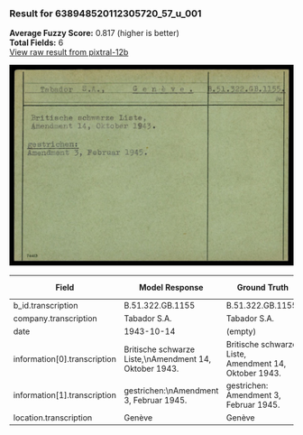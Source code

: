### Result for 638948520112305720_57_u_001
**Average Fuzzy Score:** 0.817 (higher is better)<br>
**Total Fields:** 6<br>
[View raw result from pixtral-12b](https://github.com/RISE-UNIBAS/humanities_data_benchmark/blob/main/results/2025-10-24/T0329/request_T0329_638948520112305720_57_u_001.json)

<img src="https://github.com/RISE-UNIBAS/humanities_data_benchmark/blob/main/benchmarks/blacklist/images/638948520112305720_57_u_001.jpg?raw=true" alt="638948520112305720_57_u_001" width="600px">

| Field | Model Response | Ground Truth | Fuzzy Score | Match |
|-------|----------------|--------------|-------------|-------|
| b_id.transcription | B.51.322.GB.1155 | B.51.322.GB.1155. | 0.970 | ✅ |
| company.transcription | Tabador S.A. | Tabador S.A. | 1.000 | ✅ |
| date | 1943-10-14 | (empty) | 0.000 | ❌ |
| information[0].transcription | Britische schwarze Liste,\nAmendment 14, Oktober 1943. | Britische schwarze Liste,<br>Amendment 14, Oktober 1943. | 0.972 | ✅ |
| information[1].transcription | gestrichen:\nAmendment 3, Februar 1945. | gestrichen:<br>Amendment 3, Februar 1945. | 0.961 | ✅ |
| location.transcription | Genève | Genève | 1.000 | ✅ |
